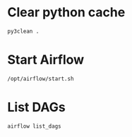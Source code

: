 # Clear python cache

```bash
py3clean .
```

# Start Airflow

```bash
/opt/airflow/start.sh
```

# List DAGs

```bash
airflow list_dags
```